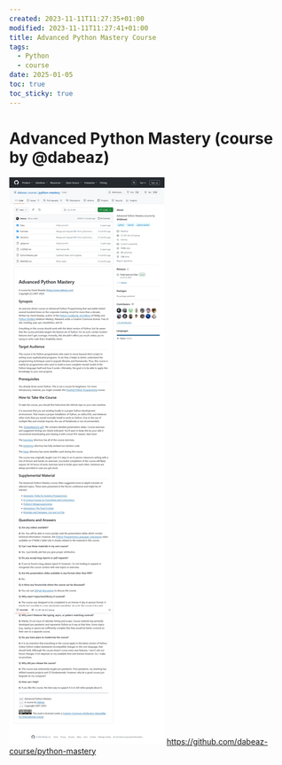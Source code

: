 ```yaml
---
created: 2023-11-11T11:27:35+01:00
modified: 2023-11-11T11:27:41+01:00
title: Advanced Python Mastery Course
tags:
  - Python
  - course
date: 2025-01-05
toc: true
toc_sticky: true
---
```



# Advanced Python Mastery (course by @dabeaz)



![](../_asset/2023-11-11-AdvancedPythonMastery-20250105133250.jpg)
<https://github.com/dabeaz-course/python-mastery>
